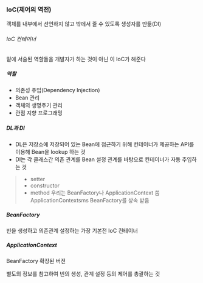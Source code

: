 ### IoC(제어의 역전)
객체를 내부에서 선언하지 않고 밖에서 줄 수 있도록 생성자를 만듦(DI)
###### IoC 컨테이너
밑에 서술된 역할들을 개발자가 하는 것이 아닌 이 IoC가 해준다 
##### 역할
* 의존성 주입(Dependency Injection)
* Bean 관리
* 객체의 생명주기 관리
* 관점 지향 프로그래밍
##### DL과 DI
* DL은 저장소에 저장되어 있는 Bean에 접근하기 위해 컨테이너가 제공하는 API를 이용해 Bean을 lookup 하는 것
* DI는 각 클래스간 의존 관계를 Bean 설정 관계를 바탕으로 컨테이너가 자동 주입하는 것
> * setter
> * constructor
> * method
우리는 BeanFactory나 ApplicationContext 씀
ApplicationContextsms BeanFactory를 상속 받음
##### BeanFactory
빈을 생성하고 의존관계 설정하는 가장 기본전 IoC 컨테이너
##### ApplicationContext
BeanFactory 확장된 버전

별도의 정보를 참고하여 빈의 생성, 관계 설정 등의 제어를 총괄하는 것
